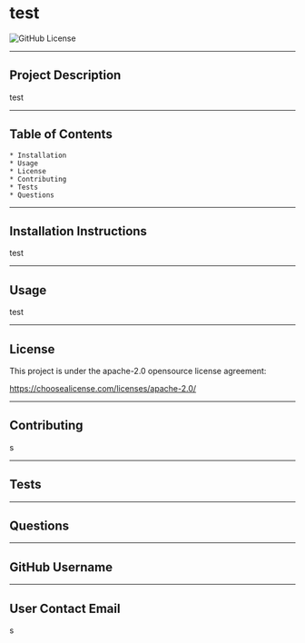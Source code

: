 # test
  
  ![GitHub License](https://img.shields.io/badge/License-apach%202.0-informational)

  ---

  ## Project Description 
  test

  ---

  ## Table of Contents

    * Installation
    * Usage
    * License
    * Contributing
    * Tests
    * Questions

  ---

  ## Installation Instructions
  test

  ---

  ## Usage
  test

  ---

  ## License
  This project is under the apache-2.0 opensource license agreement: 

  https://choosealicense.com/licenses/apache-2.0/

  ---

  ## Contributing
  s

  ---

  ## Tests
  

  ---

  ## Questions
  

  ---

  ## GitHub Username
  

  ---

  ## User Contact Email
  s
  
  
